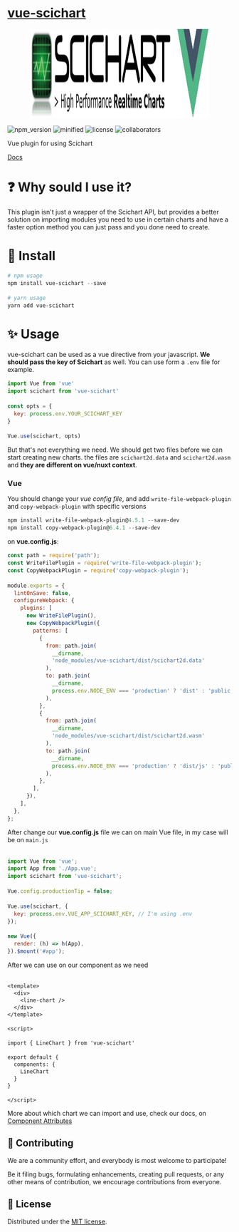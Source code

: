 # [vue-scichart](https://vigilant-varahamihira-acef60.netlify.app/)

<p align="center">
  <img src="docs/.vuepress/public/img/vue-scichart_logo.svg" alt="Logo" width="400" height="200">
</p>

![npm_version](https://img.shields.io/npm/v/vue-scichart/latest?label=npm&style=flat-square) ![minified](https://img.shields.io/bundlephobia/min/vue-scichart?label=minified&style=flat-square) ![license](https://img.shields.io/npm/l/vue-scichart?style=flat-square) ![collaborators](https://img.shields.io/npm/collaborators/vue-scichart?label=collaborators&style=flat-square)

Vue plugin for using Scichart

[Docs](https://vigilant-varahamihira-acef60.netlify.app/)

# :question: Why sould I use it?

This plugin isn't just a wrapper of the Scichart API, but provides a better solution on importing modules you need to use in certain charts and have a faster option method you can just pass and you done need to create.

# :electric_plug: Install

```powershell
# npm usage
npm install vue-scichart --save

# yarn usage
yarn add vue-scichart
```

# :sparkles: Usage

vue-scichart can be used as a vue directive from your javascript. **We should pass the key of Scichart** as well. You can use form a ```.env``` file for example.

```js
import Vue from 'vue'
import scichart from 'vue-scichart'

const opts = {
  key: process.env.YOUR_SCICHART_KEY
}

Vue.use(scichart, opts)
```

But that's not everything we need. We should get two files before we can start creating new charts. the files are `scichart2d.data` and `scichart2d.wasm` and **they are different on vue/nuxt context**.

### Vue

You should change your *vue config file*, and add `write-file-webpack-plugin` and `copy-webpack-plugin` with specific versions

```powershell
npm install write-file-webpack-plugin@4.5.1 --save-dev 
npm install copy-webpack-plugin@6.4.1 --save-dev
```

on **vue.config.js**:

```js
const path = require('path');
const WriteFilePlugin = require('write-file-webpack-plugin');
const CopyWebpackPlugin = require('copy-webpack-plugin');

module.exports = {
  lintOnSave: false,
  configureWebpack: {
    plugins: [
      new WriteFilePlugin(),
      new CopyWebpackPlugin({
        patterns: [
          {
            from: path.join(
              __dirname,
              'node_modules/vue-scichart/dist/scichart2d.data'
            ),
            to: path.join(
              __dirname,
              process.env.NODE_ENV === 'production' ? 'dist' : 'public'
            ),
          },
          {
            from: path.join(
              __dirname,
              'node_modules/vue-scichart/dist/scichart2d.wasm'
            ),
            to: path.join(
              __dirname,
              process.env.NODE_ENV === 'production' ? 'dist/js' : 'public/js'
            ),
          },
        ],
      }),
    ],
  },
};
```

After change our **vue.config.js** file we can on main Vue file, in my case will be on `main.js`

```js

import Vue from 'vue';
import App from './App.vue';
import scichart from 'vue-scichart';

Vue.config.productionTip = false;

Vue.use(scichart, {
  key: process.env.VUE_APP_SCICHART_KEY, // I'm using .env
});

new Vue({
  render: (h) => h(App),
}).$mount('#app');


```

After we can use on our component as we need

```vue

<template>
  <div>
    <line-chart />
  </div>
</template>

<script>

import { LineChart } from 'vue-scichart'

export default {
  components: {
    LineChart
  }
}

</script>

```

More about which chart we can import and use, check our docs, on [Component Attributes](https://vigilant-varahamihira-acef60.netlify.app/content/docs/configs.html)


## 🤝 Contributing
We are a community effort, and everybody is most welcome to participate!

Be it filing bugs, formulating enhancements, creating pull requests, or any other means of contribution, we encourage contributions from everyone.

## 📝 License
Distributed under the <a href="/LICENSE">MIT license</a>.